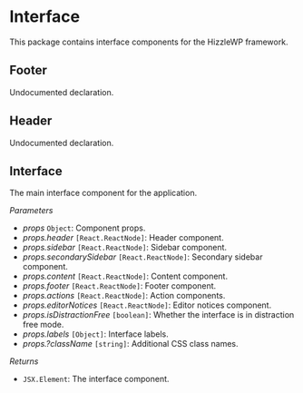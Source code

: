 # Interface

This package contains interface components for the HizzleWP framework.

<!-- START TOKEN(Autogenerated API docs) -->

## Footer

Undocumented declaration.

## Header

Undocumented declaration.

## Interface

The main interface component for the application.

_Parameters_

- _props_ `Object`: Component props.
- _props.header_ `[React.ReactNode]`: Header component.
- _props.sidebar_ `[React.ReactNode]`: Sidebar component.
- _props.secondarySidebar_ `[React.ReactNode]`: Secondary sidebar component.
- _props.content_ `[React.ReactNode]`: Content component.
- _props.footer_ `[React.ReactNode]`: Footer component.
- _props.actions_ `[React.ReactNode]`: Action components.
- _props.editorNotices_ `[React.ReactNode]`: Editor notices component.
- _props.isDistractionFree_ `[boolean]`: Whether the interface is in distraction free mode.
- _props.labels_ `[Object]`: Interface labels.
- _props.?className_ `[string]`: Additional CSS class names.

_Returns_

- `JSX.Element`: The interface component.

<!-- END TOKEN(Autogenerated API docs) -->
